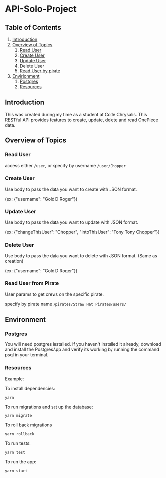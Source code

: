 # API-Solo-Project

## Table of Contents

1.  [Introduction](#introduction)
1.  [Overview of Topics](#overview-of-topics)
    1.  [Read User](#read-user)
    1.  [Create User](#create-user)
    1.  [Update User](#update-user)
    1.  [Delete User](#delete-user)
    1.  [Read User by pirate](#delete-user)
1.  [Envirionment](#envirionment)
    1.  [Postgres](#postgres)
    1.  [Resources](#resources)

## Introduction

This was created during my time as a student at Code Chrysalis.
This RESTful API provides features to create, update, delete and read OnePiece data.

## Overview of Topics

### Read User

access either `/user`, or specify by username `/user/Chopper`

### Create User

Use body to pass the data you want to create with JSON format.

(ex: {"username": "Gold D Roger"})

### Update User

Use body to pass the data you want to update with JSON format.

(ex: {"changeThisUser": "Chopper",
"intoThisUser": "Tony Tony Chopper"})

### Delete User

Use body to pass the data you want to delete with JSON format. (Same as creation)

(ex: {"username": "Gold D Roger"})

### Read User from Pirate

User params to get crews on the specific pirate.

specify by pirate name `/pirates/Straw Hat Pirates/users/`

## Environment

### Postgres

You will need postgres installed. If you haven't installed it already, download and install the PostgresApp and verify its working by running the command psql in your terminal.

### Resources

Example:

To install dependencies:

    yarn

To run migrations and set up the database:

    yarn migrate

To roll back migrations

    yarn rollback

To run tests:

    yarn test

To run the app:

    yarn start
